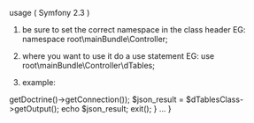 usage ( Symfony 2.3 ) 



1. be sure to set the correct namespace in the class header
EG: namespace root\mainBundle\Controller;

2. where you want to use it do a use statement 
EG: use root\mainBundle\Controller\dTables;

3. example:



<?php


use root\mainBundle\Controller\dTables;

class UsersController extends \root\apiBundle\Controller\DefaultController
{

...

    /**
     * @Route("users/datatables", name="users_ajax")
     * @Template()
     */
    public function dTableAction()
    {
        
        $dTablesClass = new dTables(array( 'fname', 'lname', 'phone', 'email', 'subscribe', 'when_' ), 'id', 'users', $this->getDoctrine()->getConnection());
        $json_result = $dTablesClass->getOutput();
        
        echo $json_result;
        exit();
    }

...

}